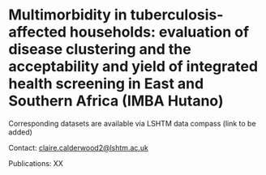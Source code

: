 # Multimorbidity in tuberculosis-affected households: evaluation of disease clustering and the acceptability and yield of integrated health screening in East and Southern Africa (IMBA Hutano)

Corresponding datasets are available via LSHTM data compass (link to be added)

Contact: claire.calderwood2@lshtm.ac.uk

Publications:
XX
